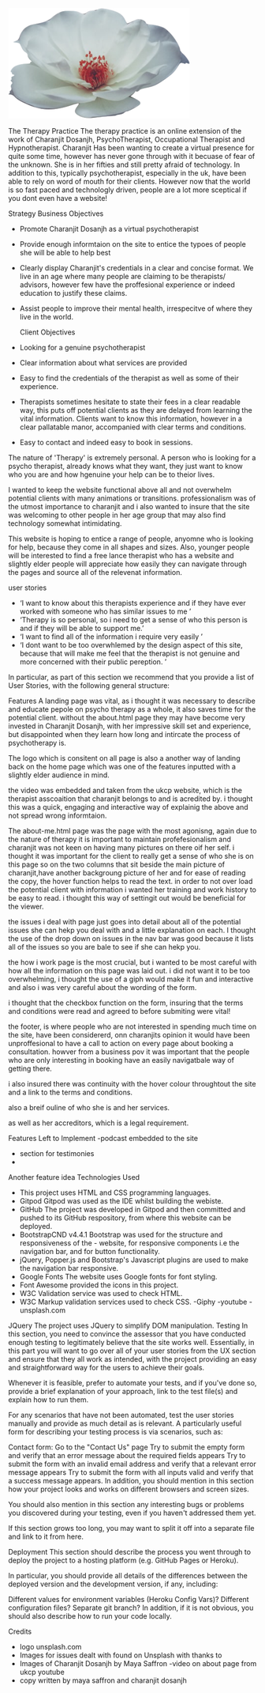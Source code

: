 <img src="assets/img/flower.png" style="margin: 0;">

The Therapy Practice 
The therapy practice is an online extension of the work of Charanjit Dosanjh, PsychoTherapist, Occupational Therapist and Hypnotherapist. Charanjit Has been wanting to create a virtual presence for quite some time, however has never gone through with it becuase of fear of the unknown. She is in her fifties and still pretty afraid of technology. In addition to this, typically psychotherapist, especially in the uk, have been able to rely on word of mouth for their clients. However now that the world is so fast paced and technologly driven, people are a lot more sceptical if you dont even have a website!

Strategy
Business Objectives
- Promote Charanjit Dosanjh as a virtual psychotherapist 
- Provide enough informtaion on the site to entice the typoes of people she will be able to help best 
- Clearly display Charanjit's credentials in a clear and concise format. We live in an age where many people are claiming to be therapists/ advisors, however few have the proffesional experience or indeed education to justify these claims. 
- Assist people to improve their mental health, irrespecitve of where they live in the world. 
    
    Client Objectives
- Looking for a genuine psychotherapist 
- Clear information about what services are provided
- Easy to find the credentials of the therapist as well as some of their experience. 
- Therapists sometimes hesitate to state their fees in a clear readable way, this puts off potential clients as they are delayed from learning the vital information. Clients want to know this information, however in a clear pallatable manor, accompanied with clear terms and conditions. 
- Easy to contact and indeed easy to book in sessions.


The nature of 'Therapy' is extremely personal. A person who is looking for a psycho therapist, already knows what they want, they just want to know who you are and how hgenuine your help can be to theior lives.

I wanted to keep the website functional above all and not overwhelm potential clients with many animations or transitions. professionalism was of the utmost importance to charanjit and i also wanted to insure that the site was welcoming to other people in her age group that may also find technology somewhat intimidating. 

This website is hoping to entice a range of people, anyomne who is looking for help, because they come in all shapes and sizes. 
Also, younger people will be interested to find a free lance therapist who has a website and slightly elder people will appreciate how easily they can navigate through the pages and source all of the relevenat information. 

user stories 
- ‘I want to know about this therapists experience and if they have ever worked with someone who has similar issues to me ’
- ‘Therapy is so personal, so i need to get a sense of who this person is and if they will be able to support me.’
- ‘I want to find all of the information i require very easily ’
- ‘I dont want to be too overwhlemed by the design aspect of this site, because that will make me feel that the therapist is not genuine and more concerned with their public pereption. ’

In particular, as part of this section we recommend that you provide a list of User Stories, with the following general structure:

Features
A landing page was vital, as i thought it was necessary to describe and educate pepole on psycho therapy as a whole, it also saves time for the potential client. without the about.html page they may have become very invested in Charanjit Dosanjh, with her impressive skill set and experience, but disappointed when they learn how long and intircate the process of psychotherapy is. 

The logo which is consitent on all page is also a another way of landing back on the home page which was one of the features inputted with a slightly elder audience in mind. 

the video was embedded and taken from the ukcp website, which is the therapist asscoaition that charanjit belongs to and is acredited by. i thought this was a quick, engaging and interactive way of explainig the above and not spread wrong informtaion. 

The about-me.html page was the page with the most agonisng, again due to the nature of therapy it is important to maintain profefesionalism and charanjit was not keen on having many pictures on there oif her self.  i thought it was important for the client to really get a sense of who she is on this page so on the two columns that sit beside the main picture of charanjit,have another backgroung picture of her and for ease of reading the copy, the hover function helps to read the text. in order to not over load the potential client with information i wanted her training and work history to be easy to read. i thought this way of settingit out would be beneficial for the viewer. 

the issues i deal with page just goes into detail about all of the potential issues she can hekp you deal with and a little explanation on each. I thought the use of the drop down on issues in the nav bar was good because it lists all of the issues so you are bale to see if she can hekp you. 

the how i work page is the most crucial, but i wanted to be most careful with how all the information on this page was laid out. i did not want it to be too overwhelming, i thought the use of a giph would make it fun and interactive and also i was very careful about the wording of the form. 

i thought that the checkbox function on the form, insuring that the terms and conditions were read and agreed to before submiting were vital!

the footer, is where people who are not interested in spending much time on the site, have been considererd, onn charanjits opinion it would have been unproffesional to have a call to action on every page about booking a consultation. howver from a business pov it was important that the people who are only interesting in booking have an easily navigatbale way of getting there. 

i also insured there was continuity with the hover colour throughtout the site and a link to the terms and conditions. 

also a breif ouline of who she is and her services. 

as well as her accreditors, which is a legal requirement. 


Features Left to Implement
-podcast embedded to the site
- section for testimonies 
-

Another feature idea
Technologies Used
- This project uses HTML and CSS programming languages.
- Gitpod Gitpod was used as the IDE whilst building the webiste.
- GitHub The project was developed in Gitpod and then committed and pushed to its GitHub respository, from where this website can be deployed.
- BootstrapCND v4.4.1 Bootstrap was used for the structure and responsiveness of the - website, for responsive components i.e the navigation bar, and for button functionality.
- jQuery, Popper.js and Bootstrap's Javascript plugins are used to make the navigation bar responsive.
- Google Fonts The website uses Google fonts for font styling.
- Font Awesome provided the icons in this project.
- W3C Validation service was used to check HTML.
- W3C Markup validation services used to check CSS.
-Giphy
-youtube
-unsplash.com

JQuery
The project uses JQuery to simplify DOM manipulation.
Testing
In this section, you need to convince the assessor that you have conducted enough testing to legitimately believe that the site works well. Essentially, in this part you will want to go over all of your user stories from the UX section and ensure that they all work as intended, with the project providing an easy and straightforward way for the users to achieve their goals.

Whenever it is feasible, prefer to automate your tests, and if you've done so, provide a brief explanation of your approach, link to the test file(s) and explain how to run them.

For any scenarios that have not been automated, test the user stories manually and provide as much detail as is relevant. A particularly useful form for describing your testing process is via scenarios, such as:

Contact form:
Go to the "Contact Us" page
Try to submit the empty form and verify that an error message about the required fields appears
Try to submit the form with an invalid email address and verify that a relevant error message appears
Try to submit the form with all inputs valid and verify that a success message appears.
In addition, you should mention in this section how your project looks and works on different browsers and screen sizes.

You should also mention in this section any interesting bugs or problems you discovered during your testing, even if you haven't addressed them yet.

If this section grows too long, you may want to split it off into a separate file and link to it from here.

Deployment
This section should describe the process you went through to deploy the project to a hosting platform (e.g. GitHub Pages or Heroku).

In particular, you should provide all details of the differences between the deployed version and the development version, if any, including:

Different values for environment variables (Heroku Config Vars)?
Different configuration files?
Separate git branch?
In addition, if it is not obvious, you should also describe how to run your code locally.

Credits
- logo unsplash.com
- Images for issues dealt with found on Unsplash with thanks to 
- Images of Charanjit Dosanjh by Maya Saffron 
-video on about page from ukcp youtube
- copy written by maya saffron and charanjit dosanjh 
